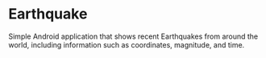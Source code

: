 # Earthquake
Simple Android application that shows recent Earthquakes from around the world, including information such as coordinates, magnitude, and time.
